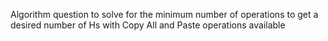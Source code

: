 Algorithm question to solve for the minimum number of operations to get a desired number of Hs with Copy All and Paste operations available